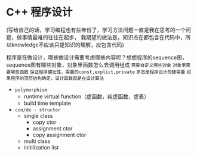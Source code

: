# C++ 程序设计

(写给自己的话，学习编程也有些年份了，学习方法问题一直是我在思考的一个问题，做事情最难的往往在起步，
我期望的做法是，知识点在都包含在代码中，所以knowledge不应该只是知识的理解，应包含代码)

程序是在做设计，哪些做设计需要考虑哪些内容呢？想想程序的sequence图，sequence图有哪些对象，对象里函数怎么去调用组成
`需要自定义哪些对象`
`对象里需要哪些函数`
`保证程序健壮性，需要的const,explict,private`
`多态是程序设计的硬需要`
`如果程序的顶层结构确定，设计函数就是在设计算法`

- `polymorphism`
  - runtime virtual function（虚函数，纯虚函数，虚表）
  - build time template
- `con/de - structor` 
  - single class
    - copy ctor
    - assignment ctor
    - copy assignment ctor
  - multi class
  - initilization list

